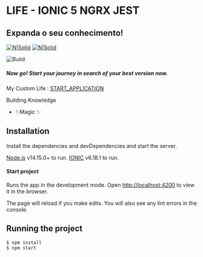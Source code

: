 # LIFE - IONIC 5 NGRX JEST
## Expanda o seu conhecimento! 

[![N|Solid](https://res.cloudinary.com/doiz6iue3/image/upload/c_thumb,w_200,g_face/v1636886664/Captura_de_Tela_2021-11-14_a%CC%80s_11.44.14_kclcly.png)](https://ionicframework.com/) [![N|Solid](https://res.cloudinary.com/doiz6iue3/image/upload/c_thumb,w_200,g_face/v1636886877/Captura_de_Tela_2021-11-14_a%CC%80s_11.47.22_joprcm.png)](https://ngrx.io/) 

![Build](https://github.com/myvictorlife/app-life/actions/workflows/after-commit.yml/badge.svg)

##### Now go! Start your journey in search of your best version now.

My Custom Life : [START_APPLICATION](https://app-life-58b4f.web.app/)

Building Knowledge

- ✨Magic ✨


## Installation

Install the dependencies and devDependencies and start the server.

[Node.js](https://nodejs.org/) v14.15.0+ to run.
[IONIC](https://ionicframework.com/docs/intro/cli) v6.18.1 to run.

#### Start project

Runs the app in the development mode.
Open [http://localhost:4200](http://localhost:4200) to view it in the browser.

The page will reload if you make edits.
You will also see any lint errors in the console.

## Running the project

    $ npm install
    $ npm start
    
